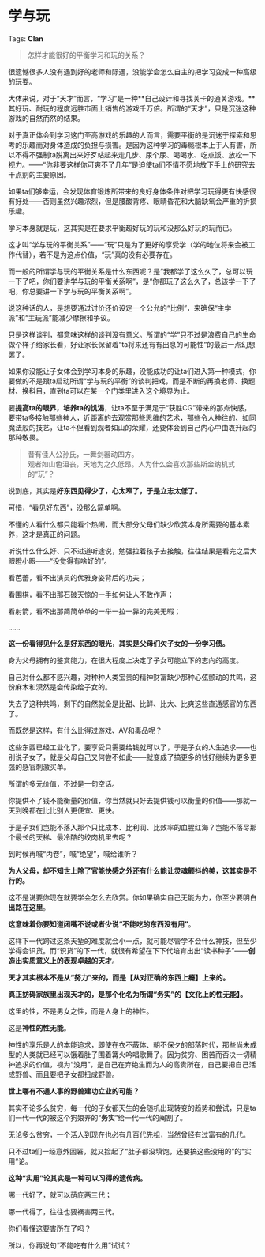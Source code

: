 # 学与玩

Tags: **Clan**

> 怎样才能很好的平衡学习和玩的关系？



很遗憾很多人没有遇到好的老师和际遇，没能学会怎么自主的把学习变成一种高级的玩耍。

大体来说，对于“天才”而言，“学习”是一种**自己设计和寻找关卡的通关游戏。**其好玩、耐玩的程度远胜市面上销售的游戏千万倍。所谓的“天才”，只是沉迷这种游戏的自然而然的结果。

对于真正体会到学习这门至高游戏的乐趣的人而言，需要平衡的是沉迷于探索和思考的乐趣而对身体造成的负担与损害。是因为这种学习的毒瘾根本上于人有害，所以不得不强制ta脱离出来好歹站起来走几步、尿个尿、喝喝水、吃点饭、放松一下视力。——“你非要这样你可爽不了几年”是迫使ta们不情不愿地放下手上的研究去干点别的主要原因。

如果ta们够幸运，会发现体育锻炼所带来的良好身体条件对把学习玩得更有快感很有好处——否则虽然兴趣浓烈，但是腰酸背疼、眼睛昏花和大脑缺氧会严重的折损乐趣。

学习本身就是玩，这其实是在要求平衡超好玩的玩和没那么好玩的玩而已。

这才叫“学与玩的平衡关系”——“玩”只是为了更好的享受学（学的地位将来会被工作代替），若不是为这点价值，“玩”真的没有必要存在。

而一般的所谓学与玩的平衡关系是什么东西呢？是“我都学了这么久了，总可以玩一下了吧，你们要讲学与玩的平衡关系啊”，是“你都玩了这么久了，总该学一下了吧，你总要讲一下学与玩的平衡关系啊”。

说这种话的人，是想要通过讨价还价设定一个公允的“比例”，来确保“主学派”和“主玩派”能减少摩擦和争议。

只是这样谈判，都意味这样的谈判没有意义。所谓的“学”只不过是浪费自己的生命做个样子给家长看，好让家长保留着“ta将来还有有出息的可能性”的最后一点幻想罢了。

如果你没能让子女体会到学习本身的乐趣，没能成功的让ta们进入第一种模式，你要做的不是跟ta启动所谓“学与玩的平衡”的谈判把戏，而是不断的再换老师、换题材、换科目，直到ta可以在某一个门类里进入这个境界为止。

要**提高ta的眼界，培养ta的饥渴**，让ta不至于满足于“获胜CG”带来的那点快感，要带ta多接触那些神人，近距离的去观赏那些思维的艺术，那些令人神往的、如同魔法般的技艺，让ta不但看到观者如山的荣耀，还要体会到自己内心中由衷升起的那种敬畏。


> 昔有佳人公孙氏，一舞剑器动四方。  
> 观者如山色沮丧，天地为之久低昂。人为什么会喜欢那些斯金纳机式的“玩”？

说到底，其实是**好东西见得少了，心太窄了，于是立志太低了。**

可惜，“看见好东西”，没那么简单啊。

不懂的人看什么都只能看个热闹，而大部分父母们缺少欣赏本身所需要的基本素养，这才是真正的问题。

听说什么什么好、只不过道听途说，勉强拉着孩子去接触，往往结果是看完之后大眼瞪小眼——“没觉得有啥好的”。

看芭蕾，看不出演员的优雅身姿背后的功夫；

看围棋，看不出那石破天惊的一手如何让人不敢作声；

看射箭，看不出那简简单单的一举一拉一靠的完美无暇；

……

**这一份看得见什么是好东西的眼光，其实是父母们欠子女的一份学习债。**

身为父母拥有的鉴赏能力，在很大程度上决定了子女可能立下的志向的高度。

自己对什么都不感兴趣，对种种人类宝贵的精神财富缺少那种心弦颤动的共鸣，这份麻木和漠然是会传染给子女的。

失去了这种共鸣，剩下的自然就全是比甜、比鲜、比大、比爽这些直通感官的东西了。

而既然是这样，有什么比得过游戏、AV和毒品呢？

这些东西已经工业化了，要享受只需要给钱就可以了，于是子女的人生追求——也别说子女了，就是父母自己又何尝不如此——就变成了搞更多的钱好继续为更多更强的感官刺激买单。

所谓的多元价值，不过是一句空话。

你提供不了钱不能衡量的价值，你当然就只好去提供钱可以衡量的价值——那就一天到晚都在比比别人更便宜、更快。

于是子女们岂能不落入那个只比成本、比利润、比效率的血腥红海？岂能不落尽那个最长的天梯、最冷酷的绞肉机里去呢？

到时候再喊“内卷”，喊“绝望”，喊给谁听？

**为人父母，却不知世上除了官能快感之外还有什么能让灵魂颤抖的美，这其实是不行的。**

这不是说要你现在就要学会怎么去欣赏。你如果确实自己无能为力，你至少要明白**出路在这里**。

**这意味着你要知道闭嘴不说或者少说“不能吃的东西没有用”**。

这样下一代跨过这条天堑的难度就会小一点，就可能尽管学不会什么神技，但至少学得会识货。而“识货”的下一代，就很有希望在下下代培育出出“读书种子”——**创造出实质意义上的表现卓越的天才**。

**天才其实根本不是从“努力”来的，而是【从对正确的东西上瘾】上来的。**

**真正妨碍家族里出现天才的，是那个化名为所谓“务实”的【文化上的性无能】。**

这里的性，不是男女之性，而是人身上的神性。

这是**神性的性无能**。

神性的享乐是人的本能追求，即使在衣不蔽体、朝不保夕的部落时代，那些尚未成型的人类就已经可以饿着肚子围着篝火吟唱歌舞了。因为贫穷、困苦而否决一切精神追求的价值，视为“没用”，是自己在弃绝生而为人的高贵所在，自己要把自己活成野兽、而且要把子女都扭成野兽。

**世上哪有不通人事的野兽建功立业的可能？**

其实不论多么贫穷，每一代的子女都天生的会随机出现转变的趋势和尝试，只是ta们一代一代的被这个狗娘养的“**务实**”给一代一代的阉割了。

无论多么贫穷，一个活人到现在也必有几百代先祖，当然曾经有过富有的几代。

只不过ta们一经意外困窘，就又捡起了“肚子都没填饱，还要搞这些没用的”的“实用”论。

**这种“实用”论其实是一种可以习得的遗传病。**

哪一代好了，就可以荫庇两三代；

哪一代得了，往往也要祸害两三代。

你们看懂这要害所在了吗？

所以，你再说句“不能吃有什么用”试试？



